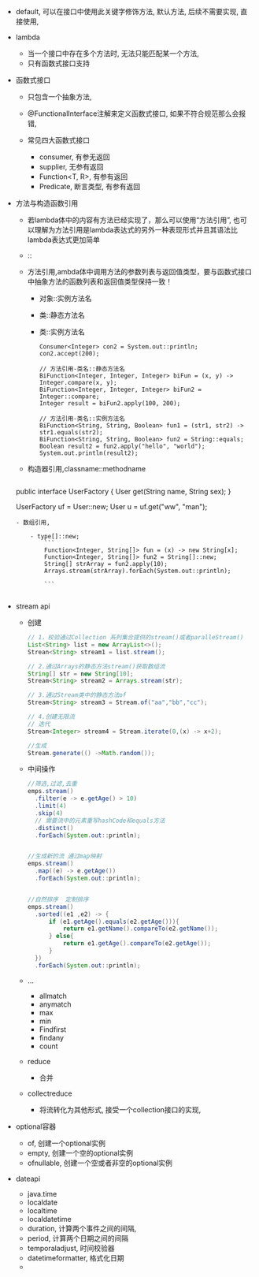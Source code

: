 - default, 可以在接口中使用此关键字修饰方法, 默认方法, 后续不需要实现, 直接使用,
- lambda
    
    - 当一个接口中存在多个方法时, 无法只能匹配某一个方法,
    - 只有函数式接口支持
    
- 函数式接口

    - 只包含一个抽象方法,
    - @FunctionalInterface注解来定义函数式接口, 如果不符合规范那么会报错,
    - 常见四大函数式接口

        - consumer<t>, 有参无返回
        - supplier<T>, 无参有返回
        - Function<T, R>, 有参有返回
        - Predicate<T>, 断言类型, 有参有返回

- 方法与构造函数引用

    - 若lambda体中的内容有方法已经实现了，那么可以使用“方法引用”, 也可以理解为方法引用是lambda表达式的另外一种表现形式并且其语法比lambda表达式更加简单
    - ::
    - 方法引用,ambda体中调用方法的参数列表与返回值类型，要与函数式接口中抽象方法的函数列表和返回值类型保持一致！
        - 对象::实例方法名
        - 类::静态方法名
        - 类::实例方法名

            ```
            Consumer<Integer> con2 = System.out::println;
            con2.accept(200);
    
            // 方法引用-类名::静态方法名
            BiFunction<Integer, Integer, Integer> biFun = (x, y) ->     Integer.compare(x, y);
            BiFunction<Integer, Integer, Integer> biFun2 = Integer::compare;
            Integer result = biFun2.apply(100, 200);
    
            // 方法引用-类名::实例方法名
            BiFunction<String, String, Boolean> fun1 = (str1, str2) ->     str1.equals(str2);
            BiFunction<String, String, Boolean> fun2 = String::equals;
            Boolean result2 = fun2.apply("hello", "world");
            System.out.println(result2);
            ```
    - 构造器引用,classname::methodname
    
        ```
    public interface UserFactory {
        User get(String name, String sex);
    }

    UserFactory uf = User::new;
    User u = uf.get("ww", "man");
    ```
    - 数组引用,

        - type[]::new;
            ```
            Function<Integer, String[]> fun = (x) -> new String[x];
            Function<Integer, String[]> fun2 = String[]::new;
            String[] strArray = fun2.apply(10);
            Arrays.stream(strArray).forEach(System.out::println);
            
            ```
            
- stream api

    - 创建

        ```java
        // 1，校验通过Collection 系列集合提供的stream()或者paralleStream()
        List<String> list = new ArrayList<>();
        Strean<String> stream1 = list.stream();
    
        // 2.通过Arrays的静态方法stream()获取数组流
        String[] str = new String[10];
        Stream<String> stream2 = Arrays.stream(str);
    
        // 3.通过Stream类中的静态方法of
        Stream<String> stream3 = Stream.of("aa","bb","cc");
    
        // 4.创建无限流
        // 迭代
        Stream<Integer> stream4 = Stream.iterate(0,(x) -> x+2);

        //生成
        Stream.generate(() ->Math.random());
        ```
        
    - 中间操作

        ```java
        //筛选,过滤,去重
        emps.stream()
          .filter(e -> e.getAge() > 10)
          .limit(4)
          .skip(4)
          // 需要流中的元素重写hashCode和equals方法
          .distinct()
          .forEach(System.out::println);


        //生成新的流 通过map映射
        emps.stream()
          .map((e) -> e.getAge())
          .forEach(System.out::println);


        //自然排序  定制排序
        emps.stream()
          .sorted((e1 ,e2) -> {
              if (e1.getAge().equals(e2.getAge())){
                  return e1.getName().compareTo(e2.getName());
              } else{
                  return e1.getAge().compareTo(e2.getAge());
              }
          })
          .forEach(System.out::println);
        ```
        
    - ...

        - allmatch
        - anymatch
        - max
        - min
        - Findfirst
        - findany
        - count

    - reduce

        - 合并
    - collectreduce

        - 将流转化为其他形式, 接受一个collection接口的实现,

- optional容器

    - of, 创建一个optional实例
    - empty, 创建一个空的optional实例
    - ofnullable, 创建一个空或者非空的optional实例
    
- dateapi

    - java.time
    - localdate
    - localtime
    - localdatetime
    - duration, 计算两个事件之间的间隔,
    - period, 计算两个日期之间的间隔
    - temporaladjust, 时间校验器
    - datetimeformatter, 格式化日期
    - 